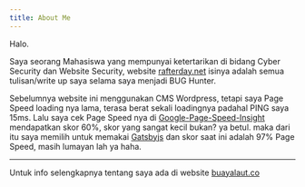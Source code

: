 ```yaml
---
title: About Me
---
```

Halo.

Saya seorang Mahasiswa yang mempunyai ketertarikan di bidang Cyber Security dan Website Security, website [rafterday.net](https://rafterday.net) isinya adalah semua tulisan/write up saya selama saya menjadi BUG Hunter.

Sebelumnya website ini menggunakan CMS Wordpress, tetapi saya Page Speed loading nya lama, terasa berat sekali loadingnya padahal PING saya 15ms.
Lalu saya cek Page Speed nya di [Google-Page-Speed-Insight](https://developers.google.com/speed/pagespeed/insights/) mendapatkan skor 60%, skor yang sangat kecil bukan? ya betul. maka dari itu saya memilih untuk memakai [Gatsbyjs](https://gatsbyjs.com) dan skor saat ini adalah 97% Page Speed, masih lumayan lah ya haha.

___

Untuk info selengkapnya tentang saya ada di website [buayalaut.co](https://buayalaut.co)
